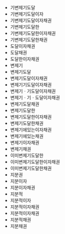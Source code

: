 - 기변제기도달
- 기변제기도달이자
- 기변제기도달이자채권
- 기변제기도달한
- 기변제기도달한이자채권
- 기변제기도달한채권
- 도달이자채권
- 도달채권
- 도달한이자채권
- 변제기
- 변제기도달
- 변제기도달이자채권
- 변제기기도달이자채권
- 변제기ㆍ기도달이자채권
- 변제기ㆍ기ㆍ도달이자채권
- 변제기도달채권
- 변제기도달한
- 변제기도달한이자채권
- 변제기도달한채권
- 변제기에있는이자채권
- 변제기에있는채권
- 변제기이자채권
- 변제기채권
- 이미변제기도달한
- 이미변제기도달한이자채권
- 이미변제기도달한채권
- 지분권
- 지분이자
- 지분이자채권
- 지분적
- 지분적이자
- 지분적이자채권
- 지분적이자채권
- 지분적채권
- 지분채권



